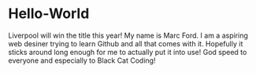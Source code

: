 # Hello-World
Liverpool will win the title this year!
My name is Marc Ford. I am a aspiring web desiner trying to learn Github and all that comes with it. Hopefully it sticks around long enough for me to actually put it into use! God speed to everyone and especially to Black Cat Coding!
